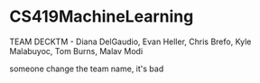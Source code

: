 # CS419MachineLearning
TEAM DECKTM - Diana DelGaudio, Evan Heller, Chris Brefo, Kyle Malabuyoc, Tom Burns, Malav Modi 

someone change the team name, it's bad
